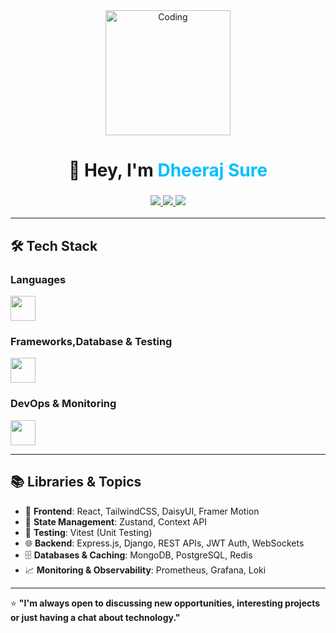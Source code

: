 <!-- Banner / Greeting -->
<div align="center">
  <img src="https://media.giphy.com/media/your-coding-gif.gif" width="200" alt="Coding"/>
  <h1>👋 Hey, I'm <span style="color:#00BFFF">Dheeraj Sure</span></h1>
  <h3>
    <a href="mailto:dheerajsure595@gmail.com">
      <img src="https://img.shields.io/badge/Email-D14836?style=for-the-badge&logo=gmail&logoColor=white" />
    </a>
    <a href="https://www.linkedin.com/in/dheeraj-sure/" target="_blank">
      <img src="https://img.shields.io/badge/LinkedIn-0077b5?style=for-the-badge&logo=linkedin&logoColor=white" />
    </a>
    <a href="https://dheeraj-web-dev.github.io/portfolio/" target="_blank">
      <img src="https://img.shields.io/badge/Portfolio-000000?style=for-the-badge&logo=vercel&logoColor=white" />
    </a>
  </h3>
</div>

---

## 🛠️ Tech Stack

 ### **Languages**
<p align="left">
  <img src="https://skillicons.dev/icons?i=js,ts,go,python" height="40"/>
</p>

### **Frameworks,Database & Testing**
<p align="left">
  <img src="https://skillicons.dev/icons?i=nodejs,express,django,react,html,css,tailwind,mongodb,postgres,redis,vitest,,framer,daisyui" height="40"/>
</p>

### **DevOps & Monitoring**
<p align="left">
  <img src="https://skillicons.dev/icons?i=git,github,docker,prometheus,grafana,loki" height="40"/>
</p>

---

## 📚 Libraries & Topics
- 🎯 **Frontend**: React, TailwindCSS, DaisyUI, Framer Motion  
- 🧠 **State Management**: Zustand, Context API  
- 🧪 **Testing**: Vitest (Unit Testing)  
- 🌐 **Backend**: Express.js, Django, REST APIs, JWT Auth, WebSockets  
- 🗄 **Databases & Caching**: MongoDB, PostgreSQL, Redis  
- 📈 **Monitoring & Observability**: Prometheus, Grafana, Loki  

---

⭐ **"I'm always open to discussing new opportunities, interesting projects or just having a chat about technology."**
